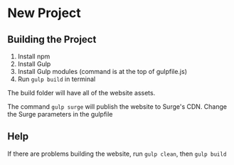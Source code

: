 New Project
===================

Building the Project
--------------------

1. Install npm
2. Install Gulp
3. Install Gulp modules (command is at the top of gulpfile.js)
4. Run `gulp build` in terminal

The build folder will have all of the website assets.

The command `gulp surge` will publish the website to Surge's CDN.
Change the Surge parameters in the gulpfile

Help
----
If there are problems building the website, run `gulp clean`, then `gulp build`



